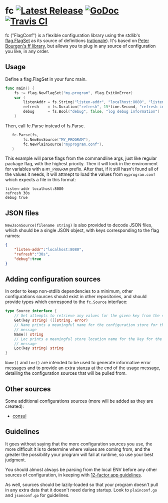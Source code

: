 # fc [![Latest Release](https://img.shields.io/github/release/flowchartsman/fc.svg?style=flat-square)](https://github.com/flowchartsman/fc/releases/latest) [![GoDoc](https://godoc.org/github.com/flowchartsman/fc?status.svg)](https://godoc.org/github.com/flowchartsman/fc) [![Travis CI](https://travis-ci.org/flowchartsman/fc.svg?branch=master)](https://travis-ci.org/flowchartsman/fc)

fc ("FlagConf") is a flexible configuration library using the stdlib's
[flag.FlagSet](https://golang.org/pkg/flag#FlagSet) as its source of
definitions
([rationale](https://peter.bourgon.org/go-for-industrial-programming/#program-configuration)).
It's based on [Peter Bourgon's ff
library](https://github.com/peterbourgon/ff/blob/master/README.md), but allows
you to plug in any source of configuration you like, in any order.

## Usage

Define a flag.FlagSet in your func main.

```go
func main() {
	fs := flag.NewFlagSet("my-program", flag.ExitOnError)
	var (
		listenAddr = fs.String("listen-addr", "localhost:8080", "listen address")
		refresh    = fs.Duration("refresh", 15*time.Second, "refresh interval")
		debug      = fs.Bool("debug", false, "log debug information")
	)
```

Then, call fc.Parse instead of fs.Parse.

```go
   fc.Parse(fs,
        fc.NewEnvSource("MY_PROGRAM"),
        fc.NewPlainSource("myprogram.conf"),
   )
```

This example will parse flags from the commandline args, just like regular
package flag, with the highest priority. Then it will look in the environment
for variables with a `MY_PROGRAM` prefix. After that, if it still hasn't found
all of the values it needs, it will attmept to load the values from
`myprogram.conf` which expects a file in this format:

```
listen-addr localhost:8080
refresh 30s
debug true
```
## JSON files
`NewJsonSource(filename string)` is also provided to decode JSON files, which
should be a single JSON object, with keys corresponding to the flag names:

```json
{
    "listen-addr":"localhost:8080",
    "refresh":"30s",
    "debug":true
}
```

## Adding configuration sources
In order to keep non-stdlib dependencies to a minimum, other configurations
sources should exist in other repositories, and should provide types which
correspond to the `fc.Source` interface:

```go
type Source interface {
	// Get attempts to retrieve any values for the given key from the store
	Get(key string) ([]string, error)
	// Name prints a meaningful name for the configuration store for the usage
	// message
	Name() string
	// Loc prints a meaningful store location name for the key for the usage
	// message
	Loc(key string) string
}
```

`Name()` and `Loc()` are intended to be used to generate informative error
messages and to provide an extra stanza at the end of the usage message,
detailing the configuration sources that will be pulled from.

## Other sources

Some additional configurations sources (more will be added as they are created):

- [consul](https://github.com/flowchartsman/fc-consul)

## Guidelines
It goes without saying that the more configuration sources you use, the more
difficult it is to determine where values are coming from, and the greater the
possibility your program will fail at runtime, so use your best judgment.

You should almost always be parsing from the local ENV before any other sources
of configuration, in keeping with
[12-factor app guidelines](https://12factor.net/config).

As well, sources should be lazily-loaded so that your program doesn't pull in
any extra data that it doesn't need during startup. Look to `plainconf.go` and
`jsonconf.go` for guidelines.
